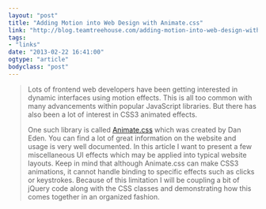 ```yaml
---
layout: "post"
title: "Adding Motion into Web Design with Animate.css"
link: "http://blog.teamtreehouse.com/adding-motion-into-web-design-with-animate-css"
tags: 
- "links"
date: "2013-02-22 16:41:00"
ogtype: "article"
bodyclass: "post"
---
```


> Lots of frontend web developers have been getting interested in dynamic interfaces using motion effects. This is all too common with many advancements within popular JavaScript libraries. But there has also been a lot of interest in CSS3 animated effects.
> 
> One such library is called [Animate.css](http://daneden.me/animate/ "Animate.css") which was created by Dan Eden. You can find a lot of great information on the website and usage is very well documented. In this article I want to present a few miscellaneous UI effects which may be applied into typical website layouts. Keep in mind that although Animate.css can make CSS3 animations, it cannot handle binding to specific effects such as clicks or keystrokes. Because of this limitation I will be coupling a bit of jQuery code along with the CSS classes and demonstrating how this comes together in an organized fashion.
> 
>